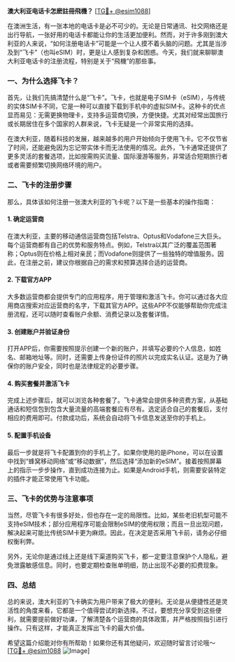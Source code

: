 **澳大利亚电话卡怎麽註冊飛機？** [[TG💪+ @esim1088](https://t.me/s/esim1088)]

在澳洲生活，有一张本地的电话卡是必不可少的。无论是日常通讯、社交网络还是出行导航，一张好用的电话卡都能让你的生活更加便利。然而，对于许多刚到澳大利亚的人来说，“如何注册电话卡”可能是一个让人摸不着头脑的问题。尤其是当涉及到“飞卡”（也叫eSIM）时，更是让人感到复杂和困惑。今天，我们就来聊聊澳大利亚电话卡的注册流程，特别是关于“飛機”的那些事。

### 一、为什么选择飞卡？

首先，让我们先搞清楚什么是“飞卡”。飞卡，也就是电子SIM卡（eSIM），与传统的实体SIM卡不同，它是一种可以直接下载到手机中的虚拟SIM卡。这种卡的优点显而易见：无需更换物理卡，支持多运营商切换，方便快捷。尤其对经常出国旅行或长期居住在多个国家的人群来说，飞卡无疑是一个非常实用的选择。

在澳大利亚，随着科技的发展，越来越多的用户开始倾向于使用飞卡。它不仅节省了时间，还能避免因为忘记带实体卡而无法使用的情况。此外，飞卡通常还提供了更多灵活的套餐选项，比如按需购买流量、国际漫游等服务，非常适合短期旅行者或者需要频繁切换网络环境的用户。

### 二、飞卡的注册步骤

那么，具体该如何注册一张澳大利亚的飞卡呢？以下是一些基本的操作指南：

#### 1. 确定运营商

在澳大利亚，主要的移动通信运营商包括Telstra、Optus和Vodafone三大巨头。每个运营商都有自己的优势和服务特点。例如，Telstra以其广泛的覆盖范围著称；Optus则在价格上相对亲民；而Vodafone则提供了一些独特的增值服务。因此，在注册之前，建议你根据自己的需求和预算选择合适的运营商。

#### 2. 下载官方APP

大多数运营商都会提供专门的应用程序，用于管理和激活飞卡。你可以通过各大应用商店搜索对应运营商的名字，下载其官方APP。这些APP不仅能够帮助你完成注册流程，还可以随时查看账户余额、消费记录以及套餐详情。

#### 3. 创建账户并验证身份

打开APP后，你需要按照提示创建一个新的账户，并填写必要的个人信息，如姓名、邮箱地址等。同时，还需要上传身份证件的照片以完成实名认证。这是为了确保你的账户安全，同时也是法律规定的必要步骤。

#### 4. 购买套餐并激活飞卡

完成上述步骤后，就可以浏览各种套餐了。飞卡通常会提供多种资费方案，从基础通话和短信包到包含大量流量的高端套餐应有尽有。选定适合自己的套餐后，支付相应的费用即可。付款成功后，系统会自动将飞卡信息发送至你的手机上。

#### 5. 配置手机设备

最后一步就是将飞卡配置到你的手机上了。如果你使用的是iPhone，可以在设置中找到“蜂窝移动网络”或“移动数据”，然后选择“添加新的eSIM”。接着按照屏幕上的指示一步步操作，直到成功连接为止。如果是Android手机，则需要安装特定的插件才能正常使用飞卡功能。

### 三、飞卡的优势与注意事项

当然，尽管飞卡有很多好处，但也存在一定的局限性。比如，某些老旧机型可能不支持eSIM技术；部分应用程序可能会限制eSIM的使用权限；而且一旦出现问题，解决起来可能比传统SIM卡更为麻烦。因此，在决定是否采用飞卡前，请务必仔细权衡利弊。

另外，无论你是通过线上还是线下渠道购买飞卡，都一定要注意保护个人隐私，避免泄露敏感信息。同时，也要定期检查账单明细，防止出现不必要的扣费现象。

### 四、总结

总的来说，澳大利亚的飞卡确实为用户带来了极大的便利。无论是从便捷性还是灵活性的角度来看，它都是一个值得尝试的新选择。不过，要想充分享受到这些便利，就需要提前做好功课，了解清楚各个运营商的具体政策，并严格按照指引进行操作。只有这样，才能真正发挥出飞卡的最大价值。

希望这篇介绍能对你有所帮助！如果你还有其他疑问，欢迎随时留言讨论哦～ [[TG💪+ @esim1088](https://t.me/s/esim1088) ![Image](https://i.postimg.cc/4NQfJmqS/Snipaste-2025-05-13-00-14-12.png)]